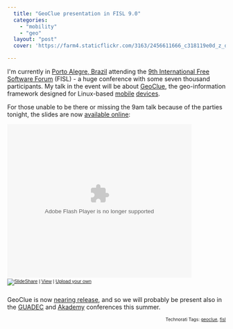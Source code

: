 ```yaml
---
  title: "GeoClue presentation in FISL 9.0"
  categories: 
    - "mobility"
    - "geo"
  layout: "post"
  cover: 'https://farm4.staticflickr.com/3163/2456611666_c318119e0d_z_d.jpg'

---
```

<p>
I'm currently in <a href="http://en.wikipedia.org/wiki/Porto_Alegre">Porto Alegre, Brazil</a> attending the <a href="http://fisl.softwarelivre.org/9.0/www/">9th International Free Software Forum</a> (FISL) - a huge conference with some seven thousand participants. My talk in the event will be about <a href="http://www.freedesktop.org/wiki/Software/GeoClue">GeoClue</a>, the geo-information framework designed for Linux-based <a href="http://www.gnome.org/mobile/">mobile</a> <a href="http://trolltech.com/products/qtopia">devices</a>.
</p><p>
For those unable to be there or missing the 9am talk because of the parties tonight, the slides are now <a href="http://www.slideshare.net/bergie/geoclue-geoinformation-framework">available online</a>:
</p>

<div style="width:425px;text-align:left" id="__ss_360864"><object style="margin:0px" width="425" height="355"><param name="movie" value="http://static.slideshare.net/swf/ssplayer2.swf?doc=fisl9-geoclue-1208563341291158-9"/><param name="allowFullScreen" value="true"/><param name="allowScriptAccess" value="always"/><embed src="http://static.slideshare.net/swf/ssplayer2.swf?doc=fisl9-geoclue-1208563341291158-9" type="application/x-shockwave-flash" allowscriptaccess="always" allowfullscreen="true" width="425" height="355"></embed></object><div style="font-size:11px;font-family:tahoma,arial;height:26px;padding-top:2px;"><a href="http://www.slideshare.net/?src=embed"><img src="http://static.slideshare.net/swf/logo_embd.png" style="border:0px none;margin-bottom:-5px" alt="SlideShare"/></a> | <a href="http://www.slideshare.net/bergie/geoclue-geoinformation-framework?src=embed" title="View 'GeoClue - geo-information framework' on SlideShare">View</a> | <a href="http://www.slideshare.net/upload?src=embed">Upload your own</a></div></div>

<p>
GeoClue is now <a href="http://lists.freedesktop.org/archives/geoclue/2008-April/000230.html">nearing release</a>, and so we will probably be present also in the <a href="http://guadec.expectnation.com/public/content/main">GUADEC</a> and <a href="http://akademy.kde.org/">Akademy</a> conferences this summer.
</p>
<p style="text-align:right;font-size:10px;">Technorati Tags: <a href="http://www.technorati.com/tag/geoclue">geoclue</a>, <a href="http://www.technorati.com/tag/fisl">fisl</a></p>
